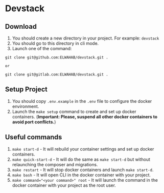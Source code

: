 # Devstack

## Download

1. You should create a new directory in your project. For example: `devstack`
2. You should go to this directory in cli mode.
3. Launch one of the command:
```
git clone git@github.com:ELWAHAB/devstack.git .

or

git clone git@gitlab.com:ELWAHAB/devstack.git .
```

## Setup Project

1. You should copy `.env.example` in the `.env` file to configure the docker environment.
2. Launch the `make setup` command to create and set up docker containers. (**Important: Please, suspend all other docker containers to avoid port conflicts.**)

## Useful commands

1. `make start-d` - It will rebuild your container settings and set up docker containers.
2. `make quick-start-d` - It will do the same as `make start-d` but without relaunching the composer and migrations.
3. `make restart` - It will stop docker containers and launch `make start-d`.
4. `make bash` - It will open CLI in the docker container with your project.
5. `make command="<your command>" root` - It will launch the command in the docker container with your project as the root user.

